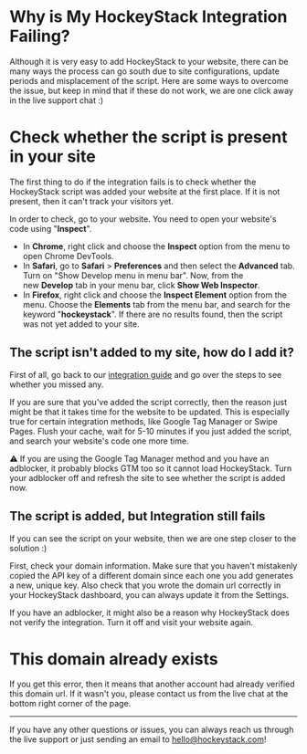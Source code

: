 # Why is My HockeyStack Integration Failing?

Although it is very easy to add HockeyStack to your website, there can be many ways the process can go south due to site configurations, update periods and misplacement of the script. Here are some ways to overcome the issue, but keep in mind that if these do not work, we are one click away in the live support chat :)

# **Check whether the script is present in your site**

The first thing to do if the integration fails is to check whether the HockeyStack script was added your website at the first place. If it is not present, then it can't track your visitors yet.

In order to check, go to your website. You need to open your website's code using "**Inspect**". 

- In **Chrome**, right click and choose the **Inspect** option from the menu to open Chrome DevTools.
- In **Safari**, go to **Safari** > **Preferences** and then select the **Advanced** tab. Turn on "Show Develop menu in menu bar". Now, from the new **Develop** tab in your menu bar, click **Show Web Inspector**.
- In **Firefox**, right click and choose the **Inspect Element** option from the menu. Choose the **Elements** tab from the menu bar, and search for the keyword "**hockeystack**". If there are no results found, then the script was not yet added to your site.

## **The script isn't added to my site, how do I add it?**

First of all, go back to our [integration guide](https://www.notion.so/The-Definitive-Guide-to-Your-Initial-Integration-1a4df43666364fcdb4429e9f184d5583?pvs=21) and go over the steps to see whether you missed any.

If you are sure that you've added the script correctly, then the reason just might be that it takes time for the website to be updated. This is especially true for certain integration methods, like Google Tag Manager or Swipe Pages. Flush your cache, wait for 5-10 minutes if you just added the script, and search your website's code one more time.

<aside>
⚠️ If you are using the Google Tag Manager method and you have an adblocker, it probably blocks GTM too so it cannot load HockeyStack. Turn your adblocker off and refresh the site to see whether the script is added now.

</aside>

## **The script is added, but Integration still fails**

If you can see the script on your website, then we are one step closer to the solution :)

First, check your domain information. Make sure that you haven't mistakenly copied the API key of a different domain since each one you add generates a new, unique key. Also check that you wrote the domain url correctly in your HockeyStack dashboard, you can always update it from the Settings.

If you have an adblocker, it might also be a reason why HockeyStack does not verify the integration. Turn it off and visit your website again.

# **This domain already exists**

If you get this error, then it means that another account had already verified this domain url. If it wasn't you, please contact us from the live chat at the bottom right corner of the page.

---

If you have any other questions or issues, you can always reach us through the live support or just sending an email to [hello@hockeystack.com](mailto:hello@hockeystack.com)!